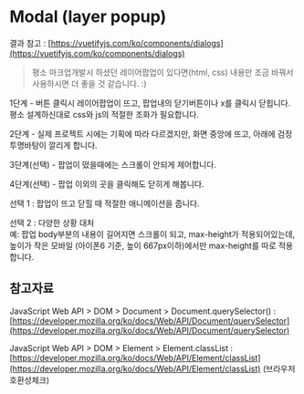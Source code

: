 # Modal \(layer popup\)

결과 참고 : [https://vuetifyjs.com/ko/components/dialogs](https://vuetifyjs.com/ko/components/dialogs)

> 평소 마크업개발시 하셨던 레이어팝업이 있다면\(html, css\) 내용만 조금 바꿔서 사용하시면 더 좋을 것 같습니다. :\)

1단계 - 버튼 클릭시 레이어팝업이 뜨고, 팝업내의 닫기버튼이나 x를 클릭시 닫힙니다.  
평소 설계하신대로 css와 js의 적절한 조화가 필요합니다.

2단계 - 실제 프로젝트 시에는 기획에 따라 다르겠지만, 화면 중앙에 뜨고, 아래에 검정 투명바탕이 깔리게 합니다.

3단계\(선택\) - 팝업이 떴을때에는 스크롤이 안되게 제어합니다.

4단계\(선택\) - 팝업 이외의 곳을 클릭해도 닫히게 해봅니다.

선택 1 : 팝업이 뜨고 닫힐 때 적절한 애니메이션을 줍니다.

선택 2 : 다양한 상황 대처   
예: 팝업 body부분의 내용이 길어지면 스크롤이 되고, max-height가 적용되어있는데, 높이가 작은 모바일 \(아이폰6 기준, 높이 667px이하\)에서만 max-height를 따로 적용합니다. 

## 참고자료

JavaScript Web API &gt; DOM &gt; Document &gt; Document.querySelector\(\) : [https://developer.mozilla.org/ko/docs/Web/API/Document/querySelector](https://developer.mozilla.org/ko/docs/Web/API/Document/querySelector)

JavaScript Web API &gt; DOM &gt; Element &gt; Element.classList : [https://developer.mozilla.org/ko/docs/Web/API/Element/classList](https://developer.mozilla.org/ko/docs/Web/API/Element/classList)  \(브라우저 호환성체크\) 





